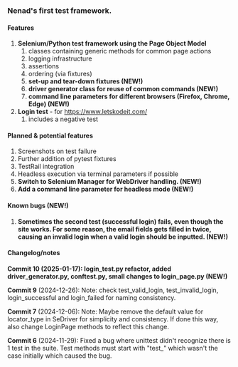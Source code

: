 ### Nenad's first test framework.

#### Features

1. **Selenium/Python test framework using the Page Object Model**
   1. classes containing generic methods for common page actions
   2. logging infrastructure
   3. assertions
   4. ordering (via fixtures)
   5. **set-up and tear-down fixtures (NEW!)**
   6. **driver generator class for reuse of common commands (NEW!)**
   7. **command line parameters for different browsers (Firefox, Chrome, Edge) (NEW!)**
2. **Login test** - for https://www.letskodeit.com/
   1. includes a negative test

#### Planned & potential features

1. Screenshots on test failure
2. Further addition of pytest fixtures
3. TestRail integration
4. Headless execution via terminal parameters if possible
5. **Switch to Selenium Manager for WebDriver handling. (NEW!)**
6. **Add a command line parameter for headless mode (NEW!)**

#### Known bugs (NEW!)

1. **Sometimes the second test (successful login) fails, even though the site works. For some reason, the email fields gets filled in twice, causing an invalid login when a valid login should be inputted. (NEW!)** 

#### Changelog/notes

**Commit 10 (2025-01-17): login_test.py refactor, added driver_generator.py, conftest.py, small changes to login_page.py (NEW!)**

**Commit 9** (2024-12-26): Note: check test_valid_login, test_invalid_login, login_successful and login_failed for naming consistency.

**Commit 7** (2024-12-06): Note: Maybe remove the default value for locator_type in SeDriver for simplicity and consistency. If done this way, also change LoginPage methods to reflect this change. 

**Commit 6** (2024-11-29): Fixed a bug where unittest didn't recognize there is 1 test in the suite. Test methods must start with "test_" which wasn't the case initially which caused the bug.
